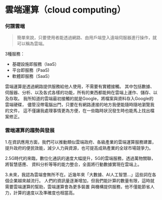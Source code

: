 # 雲端運算（cloud computing）

### 何謂雲端
> 簡單來說，只要使用者能透過網路、由用戶端登入遠端伺服器進行操作，就可以稱為雲端。

3種服務：
* 基礎設施即服務（IaaS）
* 平台即服務（PaaS)
* 軟體即服務（SaaS）
 
雲端運算是透過網路提供服務給他人使用，不需要有實體接觸。
其中包括數據、伺服器、分析、以及各式各樣的功能，所有的東西都能夠在雲端上運作、儲存、以及存取。
我所知道的雲端最初接觸的就是Google，將檔案與資料存入Google的雲端硬碟，
儘管沒帶電腦出門，只要在有網路連接的地方我便能隨時隨地瀏覽我的文件，
這不僅讓我處理事情更為方便，在一些臨時狀況發生時也能馬上找出檔案修正。

### 雲端運算的趨勢與發展
1.在資訊應用方面，我們可以推動類似雲端政府、各級產業的雲端運算服務建置，
  提升政府的便民效能，減少人力與資源，也可提高成熟產業的全球市場競爭力。

2.5G時代的來臨，數位化通訊的速度大幅提升，5G的雲端服務，透過萬物關聯，將智慧感應、
  資料分析等等的能力整合，全面將行動數據實現在雲端上。

3.未來，我認為雲端會無所不在。近幾年來「大數據、AI人工智慧...」這些詞在各個企業越來越流行。
  人們的資訊量逐漸增加，但我們能計算的數量有限，這時就需要雲端運算的幫助，雲端運算會為更多裝置
  與機構提供服務，他不僅能節省人力，計算的速度以及準確度也相當高。
  
